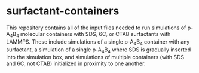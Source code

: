 # surfactant-containers

This repository contains all of the input files needed to run simulations of p-A<sub>4</sub>B<sub>4</sub> molecular containers with SDS, 6C, or CTAB surfactants with LAMMPS. These include simulations of a single p-A<sub>4</sub>B<sub>4</sub> container with any surfactant, a simulation of a single p-A<sub>4</sub>B<sub>4</sub> where SDS is gradually inserted into the simulation box, and simulations of multiple containers (with SDS and 6C, not CTAB) initialized in proximity to one another.